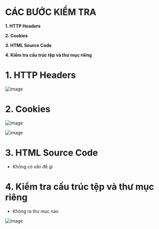 # CÁC BƯỚC KIỂM TRA #

**1. HTTP Headers**

**2. Cookies**

**3. HTML Source Code**

**4. Kiểm tra cấu trúc tệp và thư mục riêng**

# 1. HTTP Headers

![image](https://github.com/user-attachments/assets/be3253a5-4b67-468e-887b-9b718e2550ed)

# 2. Cookies

![image](https://github.com/user-attachments/assets/081b66c0-3e88-4b3a-b7d9-2a40597b8bd9)

![image](https://github.com/user-attachments/assets/c896b963-60cb-4695-bdcc-d3ad1107729f)


# 3. HTML Source Code

- Không có vấn đề gì

# 4. Kiểm tra cấu trúc tệp và thư mục riêng

- Không ra thư mục nào

![image](https://github.com/user-attachments/assets/022af51c-1cbc-4400-913e-34ff1dc87b59)
